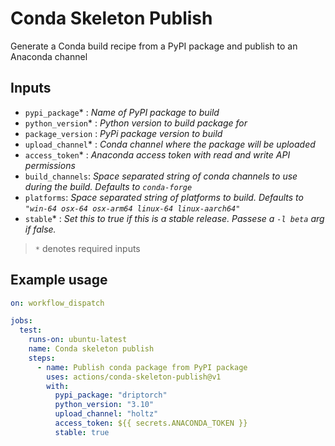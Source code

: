 # Conda Skeleton Publish

Generate a Conda build recipe from a PyPI package and publish to an Anaconda channel

## Inputs

-  `pypi_package`* : _Name of PyPI package to build_
-  `python_version`* : _Python version to build package for_
-  `package_version` : _PyPi package version to build_
-  `upload_channel`* : _Conda channel where the package will be uploaded_
-  `access_token`* : _Anaconda access token with read and write API permissions_
-  `build_channels`: _Space separated string of conda channels to use during the build. Defaults to `conda-forge`_
- `platforms`: _Space separated string of platforms to build. Defaults to `"win-64 osx-64 osx-arm64 linux-64 linux-aarch64"`_
-  `stable`* : _Set this to true if this is a stable release. Passese a `-l beta` arg if false._

> `*` denotes required inputs

## Example usage

```YAML
on: workflow_dispatch

jobs:
  test:
    runs-on: ubuntu-latest
    name: Conda skeleton publish
    steps:
      - name: Publish conda package from PyPI package
        uses: actions/conda-skeleton-publish@v1
        with:
          pypi_package: "driptorch"
          python_version: "3.10"
          upload_channel: "holtz"
          access_token: ${{ secrets.ANACONDA_TOKEN }}
          stable: true
```
